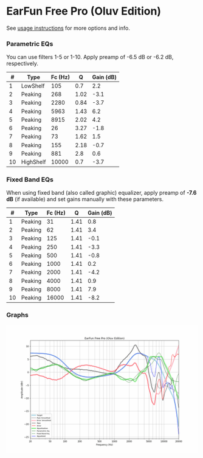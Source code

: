 # EarFun Free Pro (Oluv Edition)
See [usage instructions](https://github.com/jaakkopasanen/AutoEq#usage) for more options and info.

### Parametric EQs
You can use filters 1-5 or 1-10. Apply preamp of -6.5 dB or -6.2 dB, respectively.

|   # | Type      |   Fc (Hz) |    Q |   Gain (dB) |
|-----|-----------|-----------|------|-------------|
|   1 | LowShelf  |       105 | 0.7  |         2.2 |
|   2 | Peaking   |       268 | 1.02 |        -3.1 |
|   3 | Peaking   |      2280 | 0.84 |        -3.7 |
|   4 | Peaking   |      5963 | 1.43 |         6.2 |
|   5 | Peaking   |      8915 | 2.02 |         4.2 |
|   6 | Peaking   |        26 | 3.27 |        -1.8 |
|   7 | Peaking   |        73 | 1.62 |         1.5 |
|   8 | Peaking   |       155 | 2.18 |        -0.7 |
|   9 | Peaking   |       881 | 2.8  |         0.6 |
|  10 | HighShelf |     10000 | 0.7  |        -3.7 |

### Fixed Band EQs
When using fixed band (also called graphic) equalizer, apply preamp of **-7.6 dB** (if available) and set gains manually with these parameters.

|   # | Type    |   Fc (Hz) |    Q |   Gain (dB) |
|-----|---------|-----------|------|-------------|
|   1 | Peaking |        31 | 1.41 |         0.8 |
|   2 | Peaking |        62 | 1.41 |         3.4 |
|   3 | Peaking |       125 | 1.41 |        -0.1 |
|   4 | Peaking |       250 | 1.41 |        -3.3 |
|   5 | Peaking |       500 | 1.41 |        -0.8 |
|   6 | Peaking |      1000 | 1.41 |         0.2 |
|   7 | Peaking |      2000 | 1.41 |        -4.2 |
|   8 | Peaking |      4000 | 1.41 |         0.9 |
|   9 | Peaking |      8000 | 1.41 |         7.9 |
|  10 | Peaking |     16000 | 1.41 |        -8.2 |

### Graphs
![](./EarFun%20Free%20Pro%20(Oluv%20Edition).png)
